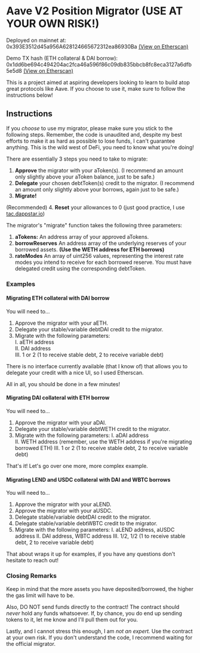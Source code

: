 # Aave V2 Position Migrator (USE AT YOUR OWN RISK!)

Deployed on mainnet at: 0x393E3512d45a956A628124665672312ea86930Ba [(View on Etherscan)](https://etherscan.io/address/0x393e3512d45a956a628124665672312ea86930ba)

Demo TX hash (ETH collateral & DAI borrow): 0x1dd6be694c494204ac2fca46a596f86c09db835bbcb8fc8eca3127a6dfb5e5d8 [(View on Etherscan)](https://etherscan.io/address/0x393e3512d45a956a628124665672312ea86930ba)

This is a project aimed at aspiring developers looking to learn to build atop great protocols like Aave. If you choose to use it, make sure
to follow the instructions below!

## Instructions
If you *choose* to use my migrator, please make sure you stick to the following steps. Remember, the code is unaudited and, despite my best efforts to
make it as hard as possible to lose funds, I can't guarantee anything. This is the wild west of DeFi, you need to know what you're doing!

There are essentially 3 steps you need to take to migrate:

1. **Approve** the migrator with your aToken(s). (I recommend an amount only slightly above your aToken balance, just to be safe.)
2. **Delegate** your chosen debtToken(s) credit to the migrator. (I recommend an amount only slightly above your borrows, again just to be safe.)
3. **Migrate!**

(Recommended) 4. <b>Reset</b> your allowances to 0 (just good practice, I use [tac.dappstar.io](https://tac.dappstar.io/#/))

The migrator's "migrate" function takes the following three parameters:

1. **aTokens:** An address array of your approved aTokens.
2. **borrowReserves** An address array of the underlying reserves of your borrowed assets. **(Use the WETH address for ETH borrows)**
3. **rateModes** An array of uint256 values, representing the interest rate modes you intend to receive for each borrowed reserve. You must 
have delegated credit using the corresponding debtToken.

### Examples

#### Migrating ETH collateral with DAI borrow
You will need to...

1. Approve the migrator with your aETH.
2. Delegate your stable/variable debtDAI credit to the migrator.
3. Migrate with the following parameters:  
    I. aETH address  
    II. DAI address  
    III. 1 or 2 (1 to receive stable debt, 2 to receive variable debt)

There is no interface currently available (that I know of) that allows you to delegate your credit with a nice UI, so I used Etherscan.

All in all, you should be done in a few minutes! 

#### Migrating DAI collateral with ETH borrow
You will need to...

1. Approve the migrator with your aDAI.
2. Delegate your stable/variable debtWETH credit to the migrator.
3. Migrate with the following parameters:
    I. aDAI address  
    II. WETH address (remember, use the WETH address if you're migrating borrowed ETH)
    III. 1 or 2 (1 to receive stable debt, 2 to receive variable debt)
    
That's it! Let's go over one more, more complex example.

#### Migrating LEND and USDC collateral with DAI and WBTC borrows
You will need to...

1. Approve the migrator with your aLEND.
2. Approve the migrator with your aUSDC.
3. Delegate stable/variable debtDAI credit to the migrator.
4. Delegate stable/variable debtWBTC credit to the migrator.
5. Migrate with the following parameters:
    I. aLEND address, aUSDC address
    II. DAI address, WBTC address
    III. 1/2, 1/2 (1 to receive stable debt, 2 to receive variable debt)

That about wraps it up for examples, if you have any questions don't hesitate to reach out!

### Closing Remarks

Keep in mind that the more assets you have deposited/borrowed, the higher the gas limit will have to be.

Also, DO NOT send funds directly to the contract! The contract should *never* hold any funds whatsoever. If, by chance, you do end up sending tokens to it, let me know and I'll pull them out for you.

Lastly, and I cannot stress this enough, I am *not an expert.* Use the contract at your own risk. If you don't understand the code, I recommend waiting for the official migrator.

    
